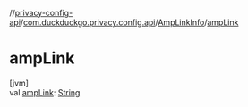 //[privacy-config-api](../../../index.md)/[com.duckduckgo.privacy.config.api](../index.md)/[AmpLinkInfo](index.md)/[ampLink](amp-link.md)

# ampLink

[jvm]\
val [ampLink](amp-link.md): [String](https://kotlinlang.org/api/latest/jvm/stdlib/kotlin/-string/index.html)
